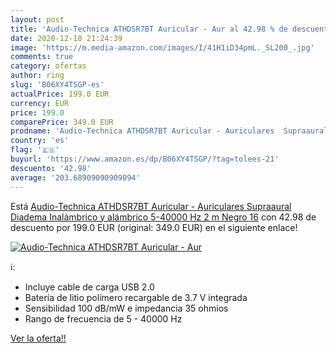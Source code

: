 ```yaml
---
layout: post
title: 'Audio-Technica ATHDSR7BT Auricular - Aur al 42.98 % de descuento'
date: 2020-12-18 21:24:39
image: 'https://m.media-amazon.com/images/I/41H1iD34pmL._SL200_.jpg'
comments: true
category: ofertas
author: ring
slug: 'B06XY4TSGP-es'
actualPrice: 199.0 EUR
currency: EUR
price: 199.0
comparePrice: 349.0 EUR
prodname: 'Audio-Technica ATHDSR7BT Auricular - Auriculares  Supraaural  Diadema  Inalámbrico y alámbrico  5-40000 Hz  2 m  Negro   16'
country: 'es'
flag: '🇪🇸'
buyurl: 'https://www.amazon.es/dp/B06XY4TSGP/?tag=tolees-21'
descuento: '42.98'
average: '203.68909090909094'
---
```


Está [Audio-Technica ATHDSR7BT Auricular - Auriculares  Supraaural  Diadema  Inalámbrico y alámbrico  5-40000 Hz  2 m  Negro   16](https://www.amazon.es/dp/B06XY4TSGP/?tag=tolees-21) con 42.98 de descuento por 199.0 EUR (original: 349.0 EUR) en el siguiente enlace!

[![Audio-Technica ATHDSR7BT Auricular - Aur](https://m.media-amazon.com/images/I/41H1iD34pmL._SL200_.jpg)](https://www.amazon.es/dp/B06XY4TSGP/?tag=tolees-21)

ℹ️:

- Incluye cable de carga USB 2.0
- Batería de litio polímero recargable de 3.7 V integrada
- Sensibilidad 100 dB/mW e impedancia 35 ohmios
- Rango de frecuencia de 5 - 40000 Hz

[Ver la oferta!!](https://www.amazon.es/dp/B06XY4TSGP/?tag=tolees-21)
